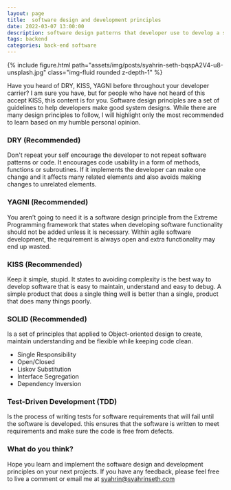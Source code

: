 ```yaml
---
layout: page
title:  software design and development principles
date: 2022-03-07 13:00:00
description: software design patterns that developer use to develop a software.
tags: backend
categories: back-end software
---
```


<div class="row mt-3">
    <div class="col-sm mt-3 mt-md-0">
        {% include figure.html path="assets/img/posts/syahrin-seth-bqspA2V4-u8-unsplash.jpg" class="img-fluid rounded z-depth-1" %}
    </div>
</div>

Have you heard of DRY, KISS, YAGNI before throughout your developer carrier? I am sure you have, but for people who have not heard of this accept KISS, this content is for you. Software design principles are a set of guidelines to help developers make good system designs. While there are many design principles to follow, I will highlight only the most recommended to learn based on my humble personal opinion.

<h3>DRY (Recommended)</h3>

Don't repeat your self encourage the developer to not repeat software patterns or code. It encourages code usability in a form of methods, functions or subroutines. If it implements the developer can make one change and it affects many related elements and also avoids making changes to unrelated elements.

<h3>YAGNI (Recommended)</h3>

You aren’t going to need it is a software design principle from the Extreme Programming framework that states when developing software functionality should not be added unless it is necessary. Within agile software development, the requirement is always open and extra functionality may end up wasted.

<h3>KISS (Recommended)</h3>

Keep it simple, stupid. It states to avoiding complexity is the best way to develop software that is easy to maintain, understand and easy to debug. A simple product that does a single thing well is better than a single, product that does many things poorly.

<h3>SOLID (Recommended)</h3>

Is a set of principles that applied to Object-oriented design to create, maintain understanding and be flexible while keeping code clean.

- Single Responsibility
- Open/Closed
- Liskov Substitution
- Interface Segregation
- Dependency Inversion

<h3>Test-Driven Development (TDD)</h3>

Is the process of writing tests for software requirements that will fail until the software is developed. this ensures that the software is written to meet requirements and make sure the code is free from defects.

<h3>What do you think?</h3>

Hope you learn and implement the software design and development principles on your next projects. If you have any feedback, please feel free to live a comment or email me at <a href="mailto:syahrin@syahrinseth.com">syahrin@syahrinseth.com</a>